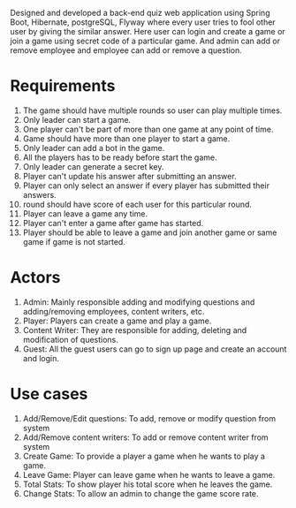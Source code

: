 Designed and developed a back-end quiz web application using Spring Boot, Hibernate, postgreSQL, Flyway where every user tries to fool other user by giving the similar answer. Here user can login and create a game or join a game using secret code of a particular game. And admin can add or remove employee and employee can add or remove a question.

# Requirements

1. The game should have multiple rounds so user can play multiple times.
2. Only leader can start a game.
3. One player can't be part of more than one game at any point of time.
4. Game should have more than one player to start a game.
5. Only leader can add a bot in the game.
6. All the players has to be ready before start the game.
7. Only leader can generate a secret key.
8. Player can't update his answer after submitting an answer.
9. Player can only select an answer if every player has submitted their answers.
10. round should have score of each user for this particular round.
11. Player can leave a game any time.
12. Player can't enter a game after game has started.
13. Player should be able to leave a game and join another game or same game if game is not started.

# Actors

1. Admin: Mainly responsible adding and modifying questions and adding/removing employees, content writers, etc.
2. Player: Players can create a game and play a game.
3. Content Writer: They are responsible for adding, deleting and modification of questions.
4. Guest: All the guest users can go to sign up page and create an account and login.

# Use cases

1. Add/Remove/Edit questions: To add, remove or modify question from system
2. Add/Remove content writers: To add or remove content writer from system
3. Create Game: To provide a player a game when he wants to play a game.
4. Leave Game: Player can leave game when he wants to leave a game.
5. Total Stats: To show player his total score when he leaves the game.
6. Change Stats: To allow an admin to change the game score rate.
